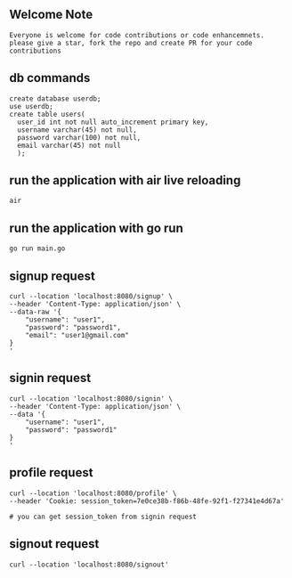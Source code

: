 ## Welcome Note

```
Everyone is welcome for code contributions or code enhancemnets.
please give a star, fork the repo and create PR for your code contributions
```
## db commands

```
create database userdb;
use userdb;
create table users(
  user_id int not null auto_increment primary key,
  username varchar(45) not null,
  password varchar(100) not null,
  email varchar(45) not null
  );
```
## run the application with air live reloading

```
air
```
## run the application with go run

```
go run main.go
```
## signup request

```
curl --location 'localhost:8080/signup' \
--header 'Content-Type: application/json' \
--data-raw '{
    "username": "user1",
    "password": "password1",
    "email": "user1@gmail.com"  
}
'
```
## signin request

```
curl --location 'localhost:8080/signin' \
--header 'Content-Type: application/json' \
--data '{
    "username": "user1",
    "password": "password1"
}
'
``` 

## profile request

```
curl --location 'localhost:8080/profile' \
--header 'Cookie: session_token=7e0ce38b-f86b-48fe-92f1-f27341e4d67a'

# you can get session_token from signin request
```
## signout request

```
curl --location 'localhost:8080/signout'
```
